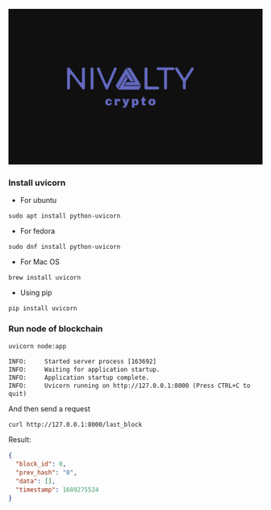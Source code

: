 ![Nivalty](img/nivalty.png)

### Install uvicorn

- For ubuntu

```shell
sudo apt install python-uvicorn
```

- For fedora

```shell
sudo dnf install python-uvicorn
```
- For Mac OS
```shell
brew install uvicorn
```

- Using pip

```shell
pip install uvicorn
```

### Run node of blockchain

```shell
uvicorn node:app
```

```shell
INFO:     Started server process [163692]
INFO:     Waiting for application startup.
INFO:     Application startup complete.
INFO:     Uvicorn running on http://127.0.0.1:8000 (Press CTRL+C to quit)
```

And then send a request

```shell
curl http://127.0.0.1:8000/last_block
```

Result:

```json
{
  "block_id": 0,
  "prev_hash": "0",
  "data": [],
  "timestamp": 1689275524
}
```
